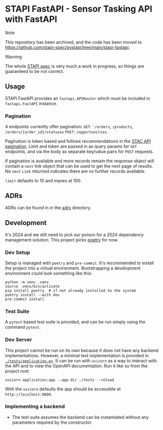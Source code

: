 # STAPI FastAPI - Sensor Tasking API with FastAPI

> [!NOTE]
> This repository has been archived, and the code has been moved to https://github.com/stapi-spec/pystapi/tree/main/stapi-fastapi.

> [!WARNING]
> The whole [STAPI spec] is very much a work in progress, so things are
guaranteed to be not correct.

## Usage

STAPI FastAPI provides an `fastapi.APIRouter` which must be included in
`fastapi.FastAPI` instance.

### Pagination

4 endpoints currently offer pagination:
`GET`: `'/orders`, `/products`, `/orders/{order_id}/statuses`
`POST`: `/opportunities`.

Pagination is token based and follows recommendations in the [STAC API pagination].
Limit and token are passed in as query params for `GET` endpoints, and via the body as
separate key/value pairs for `POST` requests.

If pagination is available and more records remain the response object will contain a
`next` link object that can be used to get the next page of results. No `next` `Link`
returned indicates there are no further records available.

`limit` defaults to 10 and maxes at 100.

## ADRs

ADRs can be found in in the [adrs](./adrs/README.md) directory.

## Development

It's 2024 and we still need to pick our poison for a 2024 dependency management
solution. This project picks [poetry] for now.

### Dev Setup

Setup is managed with `poetry` and `pre-commit`. It's recommended to install
the project into a virtual environment. Bootstrapping a development environment
could look something like this:

```commandline
python -m venv .venv
source .venv/bin/activate
pip install poetry  # if not already installed to the system
poetry install --with dev
pre-commit install
```

### Test Suite

A `pytest` based test suite is provided, and can be run simply using the
command `pytest`.

### Dev Server

This project cannot be run on its own because it does not have any backend
implementations. However, a minimal test implementation is provided in
[`./tests/application.py`](./tests/application.py). It can be run with
`uvicorn` as a way to interact with the API and to view the OpenAPI
documentation. Run it like so from the project root:

```commandline
uvicorn application:app --app-dir ./tests --reload
```

With the `uvicorn` defaults the app should be accessible at
`http://localhost:8000`.

### Implementing a backend

- The test suite assumes the backend can be instantiated without any parameters
  required by the constructor.

[STAPI spec]: https://github.com/stapi-spec/stapi-spec
[poetry]: https://python-poetry.org/
[STAC API pagination]: https://github.com/radiantearth/stac-api-spec/blob/release/v1.0.0/item-search/examples.md#paging-examples
